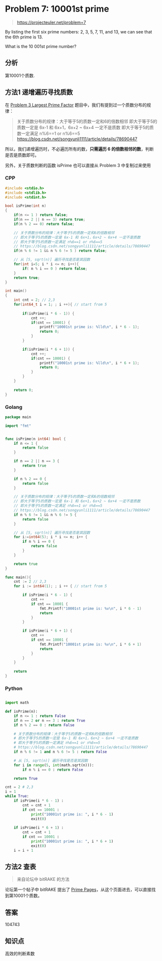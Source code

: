 # Problem 7: 10001st prime

> https://projecteuler.net/problem=7

By listing the first six prime numbers: 2, 3, 5, 7, 11, and 13, we can see that the 6th prime is 13.

What is the 10 001st prime number?

## 分析
第10001个质数.

## 方法1 递增遍历寻找质数

在 [Problem 3 Largest Prime Factor](./P3_LargestPrimeFactor.md) 题目中，我们有提到过一个质数分布的规律：


> 关于质数分布的规律：大于等于5的质数一定和6的倍数相邻
> 即大于等于5的质数一定是 6x-1 和 6x+1，6x+2 ~ 6x+4 一定不是质数
> 即大于等于5的质数一定满足 n%6==1 or n%6==5
> https://blog.csdn.net/songyunli1111/article/details/78690447

所以，我们递增遍历时，不必遍历所有的数，**只需遍历 6 的倍数相邻的数**，判断是否是质数即可。

另外，关于质数判断的函数 isPrime 也可以直接从 Problem 3 中复制过来使用

### CPP

```cpp
#include <stdio.h>
#include <stdlib.h>
#include <stdint.h>

bool isPrime(int n)
{
    if(n <= 1 ) return false;
    if(n == 2 || n == 3) return true;
    if(n % 2 == 0) return false;

    // 关于质数分布的规律：大于等于5的质数一定和6的倍数相邻
    // 即大于等于5的质数一定是 6x-1 和 6x+1，6x+2 ~ 6x+4 一定不是质数
    // 即大于等于5的质数一定满足 n%6==1 or n%6==5
    // https://blog.csdn.net/songyunli1111/article/details/78690447
    if(n % 6 != 1 && n % 6 != 5 ) return false;

    // 从 [5, sqrt(n)] 遍历寻找是否是其因数
    for(int i=5; i * i <= n; i++){
        if( n % i == 0 ) return false;
    }
    return true;
}

int main()
{
    int cnt = 2; // 2,3
    for(int64_t i = 1; ; i ++){ // start from 5
        
        if(isPrime(i * 6 - 1)) {
            cnt ++;
            if(cnt == 10001) {
                printf("10001st prime is: %lld\n", i * 6 - 1);
                return 0;
            }
        }

        if(isPrime(i * 6 + 1)) {
            cnt ++;
            if(cnt == 10001) {
                printf("10001st prime is: %lld\n", i * 6 + 1);
                return 0;
            }
        }
    }
    
    return 0;
}
```

### Golang

```go
package main

import "fmt"


func isPrime(n int64) bool {
	if n <= 1 {
		return false
	}

	if n == 2 || n == 3 {
		return true
	}

	if n % 2 == 0 {
		return false
	}

	// 关于质数分布的规律：大于等于5的质数一定和6的倍数相邻
	// 即大于等于5的质数一定是 6x-1 和 6x+1，6x+2 ~ 6x+4 一定不是质数
	// 即大于等于5的质数一定满足 n%6==1 or n%6==5
	// https://blog.csdn.net/songyunli1111/article/details/78690447
	if n % 6 != 1 && n % 6 != 5 {
		return false
	}

	// 从 [5, sqrt(n)] 遍历寻找是否是其因数
	for i:=int64(5); i * i <= n; i++ {
		if n % i == 0 {
			return false
		}
	}

	return true
}

func main(){
	cnt := 2 // 2,3
	for i := int64(1); ; i ++ { // start from 5

		if isPrime(i * 6 - 1) {
			cnt ++
			if cnt == 10001 {
				fmt.Printf("10001st prime is: %v\n", i * 6 - 1)
				return
			}
		}

		if isPrime(i * 6 + 1) {
			cnt ++
			if cnt == 10001 {
				fmt.Printf("10001st prime is: %v\n", i * 6 + 1)
				return
			}
		}
	}
	
	return
}
```

### Python

```python

import math

def isPrime(n): 
    if n <= 1 : return False
    if n == 2 or n == 3 : return True
    if n % 2 == 0 : return False

    # 关于质数分布的规律：大于等于5的质数一定和6的倍数相邻
    # 即大于等于5的质数一定是 6x-1 和 6x+1，6x+2 ~ 6x+4 一定不是质数
    # 即大于等于5的质数一定满足 n%6==1 or n%6==5
    # https://blog.csdn.net/songyunli1111/article/details/78690447
    if n % 6 != 1 and n % 6 != 5 : return False

    # 从 [5, sqrt(n)] 遍历寻找是否是其因数
    for i in range(5, int(math.sqrt(n))):
        if n % i == 0 : return False

    return True

cnt = 2 # 2,3
i = 1
while True:
    if isPrime(i * 6 - 1) :
        cnt = cnt + 1
        if cnt == 10001 :
            print("10001st prime is: ", i * 6 - 1)
            exit(0)
        
    if isPrime(i * 6 + 1) :
        cnt = cnt + 1
        if cnt == 10001 :
            print("10001st prime is: ", i * 6 + 1)
            exit(0)
    i = i + 1

```

## 方法2 查表

> 来自论坛中 bitRAKE 的方法

论坛第一个帖子中 bitRAKE 提出了 [Prime Pages](https://primes.utm.edu/lists/small/)，从这个页面进去，可以直接找到第10001个质数。

## 答案
104743

## 知识点
高效的判断素数